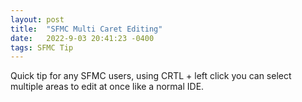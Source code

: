 ```yaml
---
layout: post
title:  "SFMC Multi Caret Editing"
date:   2022-9-03 20:41:23 -0400
tags: SFMC Tip
---
```


Quick tip for any SFMC users, using CRTL + left click you can select multiple areas to edit at once like a normal IDE.
